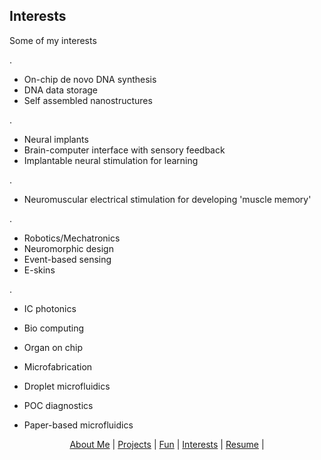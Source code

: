 ## Interests

Some of my interests

. 
- On-chip de novo DNA synthesis
- DNA data storage
- Self assembled nanostructures
		
.
- Neural implants
- Brain-computer interface with sensory feedback
- Implantable neural stimulation for learning
		
.
- Neuromuscular electrical stimulation for developing 'muscle memory'

.
- Robotics/Mechatronics
- Neuromorphic design
- Event-based sensing
- E-skins

.
- IC photonics
- Bio computing
- Organ on chip


- Microfabrication
- Droplet microfluidics
- POC diagnostics
- Paper-based microfluidics


<p align="center">
  <a href="http://arielslepyan.me/Aboutme">About Me</a> |         
  <a href="http://arielslepyan.me/Projects">Projects</a> |
  <a href="http://arielslepyan.me/Fun">Fun</a> |
  <a href="http://arielslepyan.me/Interests">Interests</a> |
  <a href="http://arielslepyan.me/Resume">Resume</a> |
</p>

